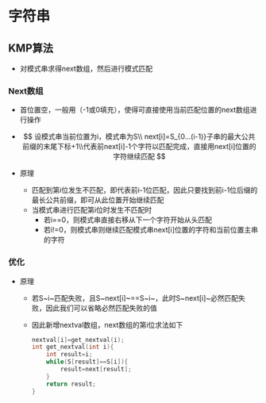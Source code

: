 # 字符串

## KMP算法

* 对模式串求得next数组，然后进行模式匹配

### Next数组

* 首位置空，一般用（-1或0填充），使得可直接使用当前匹配位置的next数组进行操作

* $$
  设模式串当前位置为i，模式串为S\\
  next[i]=S_{0...(i-1)}子串的最大公共前缀的末尾下标+1\\代表前next[i]-1个字符以匹配完成，直接用next[i]位置的字符继续匹配
  $$

* 原理

  * 匹配到第i位发生不匹配，即代表前i-1位匹配，因此只要找到前i-1位后缀的最长公共前缀，即可从此位置开始继续匹配
  * 当模式串进行匹配第i位时发生不匹配时
    * 若i==0，则模式串直接右移从下一个字符开始从头匹配
    * 若i!=0，则模式串则继续匹配模式串next[i]位置的字符和当前位置主串的字符

### 优化

* 原理

  * 若S~i~匹配失败，且S~next[i]~==S~i~，此时S~next[i]~必然匹配失败，因此我们可以省略必然匹配失败的值

  * 因此新增nextval数组，next数组的第i位求法如下

    ```c++
    nextval[i]=get_nextval(i);
    int get_nextval(int i){
        int result=i;
        while(S[result]==S[i]){
            result=next[result];
        }
        return result;
    }
    ```

    

  

